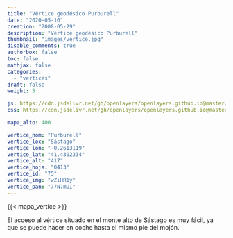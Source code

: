 ```yaml
---
title: "Vértice geodésico Purburell"
date: "2020-05-10"
creation: "2008-05-29"
description: "Vértice geodésico Purburell"
thumbnail: "images/vertice.jpg"
disable_comments: true
authorbox: false
toc: false
mathjax: false
categories:
  - "vertices"
draft: false
weight: 5

js: https://cdn.jsdelivr.net/gh/openlayers/openlayers.github.io@master/en/v6.3.1/build/ol.js
css: https://cdn.jsdelivr.net/gh/openlayers/openlayers.github.io@master/en/v6.3.1/css/ol.css

mapa_alto: 400

vertice_nom: "Purburell"
vertice_loc: "Sástago"
vertice_lon: "-0.2613119"
vertice_lat: "41.4302334"
vertice_alt: "417"
vertice_hoja: "0413"
vertice_id: "75"
vertice_img: "wZiHR1y"
vertice_pan: "77N7mUI"
---
```

{{< mapa_vertice >}}

El acceso al vértice situado en el monte alto de Sástago es muy fácil, ya que se puede hacer en coche hasta el mismo pie del mojón.
